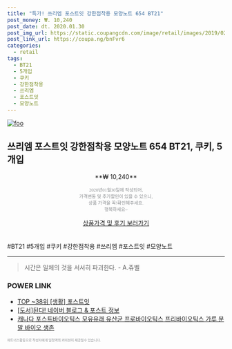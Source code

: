 ```yaml
--- 
title: "특가! 쓰리엠 포스트잇 강한점착용 모양노트 654 BT21" 
post_money: ₩. 10,240 
post_date: dt. 2020.01.30 
post_img_url: https://static.coupangcdn.com/image/retail/images/2019/02/23/14/4/1a84038e-3e31-4424-81d8-2671ce37255e.jpg 
post_link_url: https://coupa.ng/bnFvr6 
categories: 
  - retail 
tags: 
  - BT21 
  - 5개입 
  - 쿠키 
  - 강한점착용 
  - 쓰리엠 
  - 포스트잇 
  - 모양노트 
--- 
```

[![foo](https://static.coupangcdn.com/image/retail/images/2019/02/23/14/4/1a84038e-3e31-4424-81d8-2671ce37255e.jpg)](https://coupa.ng/bnFvr6) 

## 쓰리엠 포스트잇 강한점착용 모양노트 654 BT21, 쿠키, 5개입 
<p style="text-align: center;">**₩ 10,240**</p> 
<p style="text-align: center;"><span style="color: #898c8f; font-family: Georgia,Times,serif; font-size: 0.75em;">2020년01월30일에 작성되어, <br>가격변동 및 추가할인이 있을 수 있으니,<br> 상품 가격을 꼭!확인해주세요.<br>행복하세요~</span> 
</p>	 
<div markdown="0" style="text-align: center;"><a href="https://coupa.ng/bnFvr6" class="btn btn--success">상품가격 및 후기 보러가기</a></div> 
<br><br> 
  #BT21 #5개입 #쿠키 #강한점착용 #쓰리엠 #포스트잇 #모양노트 
<hr> 

> 시간은 일체의 것을 서서히 파괴한다. - A.쥬벨 


### POWER LINK

* <a href="https://blog.naver.com/an0733/221789591054" target="_blank"> TOP ~38위 [생활] 포스트잇</a>
* <a href="https://blog.naver.com/santokki14/221770320313" target="_blank">[도서]된다! 네이버 블로그 & 포스트 정보</a>
* <a href="https://blog.naver.com/an0733/221785620310" target="_blank">캐나다 포스트바이오틱스 모유유래 유산균 프로바이오틱스 프리바이오틱스 가루 분말 바이오 생존</a>

<span style="color: #898c8f; font-family: Georgia,Times,serif; font-size: 0.55em;">파트너스활동으로 작성자에게 일정액의 커미션이 제공될수 있습니다.</span> 
